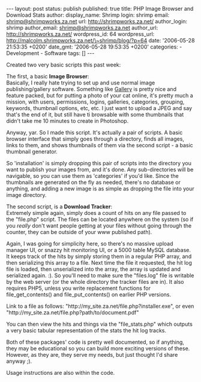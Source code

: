 --- layout: post status: publish published: true title: PHP Image
Browser and Download Stats author: display\_name: Shrimp login: shrimp
email: shrimp@shrimpworks.za.net url: http://shrimpworks.za.net/
author\_login: shrimp author\_email: shrimp@shrimpworks.za.net
author\_url: http://shrimpworks.za.net/ wordpress\_id: 64
wordpress\_url: http://malcolm.shrimpworks.za.net/\~shrimp/blog/?p=64
date: '2006-05-28 21:53:35 +0200' date\_gmt: '2006-05-28 19:53:35 +0200'
categories: - Development - Software tags: \[\] ---

Created two very basic scripts this past week:

The first, a basic **Image Browser**:\
Basically, I really hate trying to set up and use normal image
publishing/gallery software. Something like
[Gallery](http://gallery.sf.net/) is pretty nice and feature packed, but
for putting a photo of your cat online, it's pretty much a mission, with
users, permissions, logins, galleries, categories, grouping, keywords,
thumbnail options, etc, etc. I just want to upload a JPEG and say that's
the end of it, but still have ti browsable with some thumbnails that
didn't take me 10 minutes to create in Photoshop.

Anyway, yar. So I made this script. It's actually a pair of scripts. A
basic browser interface that simply goes through a directory, finds all
images, links to them, and shows thumbnails of them via the second
script - a basic thumbnail generator.

So 'installation' is simply dropping this pair of scripts into the
directory you want to publish your images from, and it's done. Any
sub-directories will be navigable, so you can use them as 'categories'
if you'd like. Since the thumbnails are generated on the fly as needed,
there's no database or anything, and adding a new image is as simple as
dropping the file into your image directory.

The second script, is a **Download Tracker**:\
Extremely simple again, simply does a count of hits on any file passed
to the "file.php" script. The files can be located anywhere on the
system (so if you *really* don't want people getting at your files
without going through the counter, they can be outside of your www
published path).

Again, I was going for simplicity here, so there's no massive upload
manager UI, or snazzy hit monitoring UI, or a 5000 table MySQL database.
It keeps track of the hits by simply storing them in a regular PHP
array, and then serializing this array to a file. Next time the file it
requested, the hit log file is loaded, then unserialized into the array,
the array is updated and serialized again. :). So you'll need to make
sure the "files.log" file is writable by the web server (or the whole
directory the tracker files are in). It also requires PHP5, unless you
write replacement functions for file\_get\_contents() and
file\_put\_contents() on earlier PHP versions.

Link to a file as follows:
"http://my\_site.za.net/file.php?installer.exe", or even
"http://my\_site.za.net/file.php?path/to/document.pdf"

You can then view the hits and things via the "file\_stats.php" which
outputs a very basic tabular representation of the stats the hit log
tracks.

Both of these packages' code is pretty well documented, so if anything,
they may be educational so you can build more exciting versions of
these. However, as they are, they serve my needs, but just thought I'd
share anyway ;).

Usage instructions are also within the code.
